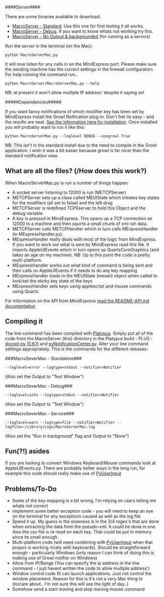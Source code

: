 ####Server####

There are some binaries available to download:

- [MacroServer - Standard](http://macroservermac.s3.amazonaws.com/MacroServerMac.zip). Use this one for first testing it all works.
- [MacroServer - Debug](http://macroservermac.s3.amazonaws.com/MacroServerMacDebug.zip). If you want to know whats not working try this. 
- [MacroServer - No Output & backgrounded](http://macroservermac.s3.amazonaws.com/MacroServerMacService.zip) (for running as a service)

Run the server in the terminal (on the Mac):

    python MacroServerMac.py

It will now listen for any calls in on the MindExpress port. Please make sure the sending machine has the correct settings in the firewall configuration. For help running the command run..

    python MacroServer/MacroServerMac.py --help

NB: at present it won't allow multiple IP address' despite it saying so!

#####Dependencies#####

If you want fancy notifications of which modifier key has been set by MindExpress install the Growl Notfication plug-in. Don't fret its easy - and the results are neat. [See the information here for installation](https://github.com/kfdm/gntp#installation). Once installed you will probably want to run it like this:

    python MacroServerMac.py --loglevel DEBUG --usegrowl True
    
NB: This isn't in the standard install due to the need to compile in the Growl application. I wish it was a bit easier because growl is far nicer than the standard notification view. 

What are all the files? (/How does this work?)
--------------
When MacroServerMac.py is run a number of things happen:

* A socket server listening to 12000 is run (METCPServer)
* METCPServer sets up a class called MEUIState which initiates key states for the modifiers (all set to false) and the left drag 
* METCPServer is redefined TCPSserver to hold this Object and the debug variable
* A key is pressed in MindExpress. This opens up a TCP connection on 12000 to a machine and then squirts a small chunk of xml-ish data. 
* METCPServer calls METCPHandler which in turn calls MExpressHandler (in MExpressHandler.py). 
* MExpressHandler really deals with most of the logic from MindExpress. If you want to work out what is sent by MindExpress read this file. It imports AppleUIEvents which in turn opens up QuartzCoreGraphics (and takes an age on my machine). NB: Up to this point the code is pretty multi-platform. 
* MExpressHandler works out what kind of command is being sent and then calls on AppleUIEvents if it needs to do any key mapping
* MExpressHandler loads in the MEUIState (meowi) object when called to look/set the sticky key state of the keys
* MExpressHandler sets keys using applescript and mouse commands using Quartz. 

For information on the API from MindExpress [read the README-API.md documentation](README-API.md)

Compiling it
------------------
The line command has been compiled with [Platypus](http://sveinbjorn.org/platypus). Simply put all of the code from the MacroServer (this) directory in the Platypus build - PLUS - [docopt.py (0.6.1)](https://github.com/docopt/docopt/blob/0.6.1/docopt.py) and  [pyNotificationCenter.py](https://github.com/maranas/pyNotificationCenter/blob/master/pyNotificationCenter.py). Alter your line command settings appropriately. This is the commands for the different releases:

###MacroSeverMac - Standalone###

    --loglevel=error --logtype=stdout --notifier=Notifier

(Also set the Output to "Text Window") 

###MacroSeverMac - Debug###

    --loglevel=info --logtype=stdout --notifier=Notifier

(Also set the Output to "Text Window") 

###MacroSeverMac - Service###

    --loglevel=warn --logtype=file --notifier=Notifier --logfile=~/Library/Logs/MacroServerMac.log
    
(Also set the "Run in background" flag and Output to "None")

Fun(?!) asides
------------------

If you are looking to convert Windows Keyboard/Mouse commands look at AppleUIEvents.py. There are probably better ways in the long run, for example this code should really make use of [PyUserInput](https://github.com/SavinaRoja/PyUserInput)


Problems/To-Do
------------------

* Some of the key-mapping is a bit wrong. I'm relying on users telling me whats not correct
* Implement some better exception code - you will need to keep an eye on the terminal for any exceptions caused as well as the log file
* Speed it up. My guess is the slowness is in the 3/4 regex's that are done when extracting the data from the pseudo-xml. It could be done in one. Also the csv file is re-read on each key. That could be put in memory since its small enough. 
* Multi-platform code (will need combining with [PyUserInput](https://github.com/SavinaRoja/PyUserInput) when that project is working nicely with keyboards). Should be straightforward enough - particularly Windows (only reason I can think of doing this is making use of Growl notifier on Windows)
* Allow from IP/Range (You can specify the ip address in the line command - I just havent written the code to allow multiple address')
* Window control code (It can launch applications. Just not control the window placement. Reason for this is it's not a very Mac thing to do/care about.. I'm not sure this will see the light of day..)
* Somehow send a start moving and stop moving mouse command

